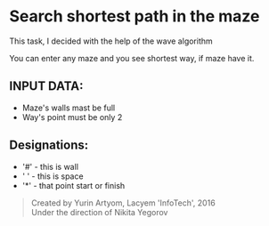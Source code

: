 # Search shortest path in the maze
This task, I decided with the help of the wave algorithm

You can enter any maze and you see shortest way, if maze have it.
## INPUT DATA:
  - Maze's walls mast be full
  - Way's point must be only 2

## Designations:
- '#' - this is wall
- ' ' - this is space
- '*' - that point start or finish

> Created by Yurin Artyom, Lacyem 'InfoTech', 2016  
> Under the direction of Nikita Yegorov
